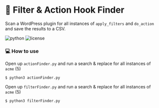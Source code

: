 # :mag_right: Filter & Action Hook Finder

Scan a WordPress plugin for all instances of `apply_filters` and `do_action` and save the results to a CSV.

![python](https://img.shields.io/badge/python-3.x-green.svg) ![license](https://img.shields.io/badge/License-GPLv3-brightgreen.svg)

### :computer: How to use

Open up `actionFinder.py` and run a search & replace for all instances of `acme` (5)

`$ python3 actionFinder.py`

Open up `filterFinder.py` and run a search & replace for all instances of `acme` (5)

`$ python3 filterFinder.py`